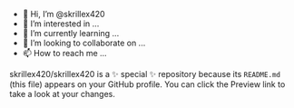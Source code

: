 - 👋 Hi, I’m @skrillex420
- 👀 I’m interested in ...
- 🌱 I’m currently learning ...
- 💞️ I’m looking to collaborate on ...
- 📫 How to reach me ...

skrillex420/skrillex420 is a ✨ special ✨ repository because its `README.md` (this file) appears on your GitHub profile.
You can click the Preview link to take a look at your changes.
